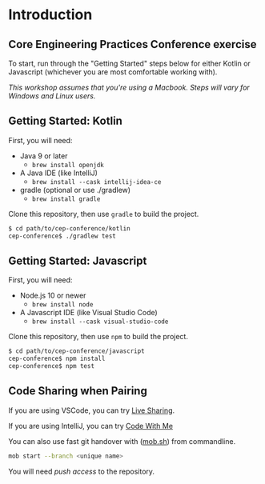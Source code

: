 # Introduction

## Core Engineering Practices Conference exercise

To start, run through the "Getting Started" steps below for either Kotlin or Javascript (whichever you are most comfortable working with).

_This workshop assumes that you're using a Macbook. Steps will vary for Windows and Linux users._

## Getting Started: Kotlin

First, you will need:

- Java 9 or later
  - `brew install openjdk`
- A Java IDE (like IntelliJ)
  - `brew install --cask intellij-idea-ce`
- gradle (optional or use ./gradlew)
  - `brew install gradle`

Clone this repository, then use `gradle` to build the project.

```sh
$ cd path/to/cep-conference/kotlin
cep-conference$ ./gradlew test
```

## Getting Started: Javascript

First, you will need:

- Node.js 10 or newer
  - `brew install node`
- A Javascript IDE (like Visual Studio Code)
  - `brew install --cask visual-studio-code`

Clone this repository, then use `npm` to build the project.

```sh
$ cd path/to/cep-conference/javascript
cep-conference$ npm install
cep-conference$ npm test
```

## Code Sharing when Pairing

If you are using VSCode, you can try [Live Sharing](https://code.visualstudio.com/learn/collaboration/live-share).

If you are using IntelliJ, you can try [Code With Me](https://plugins.jetbrains.com/plugin/14896-code-with-me)

You can also use fast git handover with ([mob.sh](https://mob.sh/)) from commandline.

```sh
mob start --branch <unique name>
```

You will need _push access_ to the repository.
